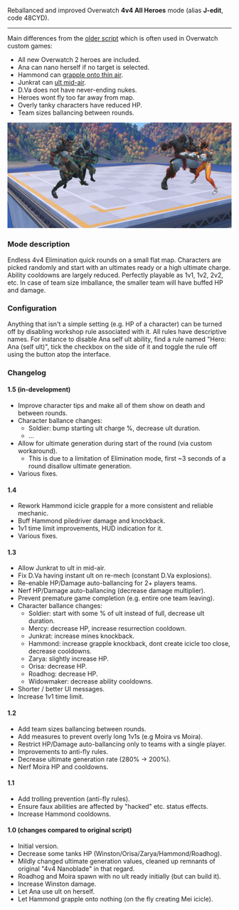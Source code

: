 Reballanced and improved Overwatch **4v4 All Heroes** mode (alias **J-edit**, code 48CYD).

---

Main differences from the [older script](https://github.com/domuspopus/overwatch-4v4-all-heroes/blob/48df90949be856888b5e3db5ca1917e87e950997/main.ow) which is often used in Overwatch custom games:

- All new Overwatch 2 heroes are included.
- Ana can nano herself if no target is selected.
- Hammond can [grapple onto thin air](preview-ball-grapple.gif).
- Junkrat can [ult mid-air](preview-junk-ult.gif).
- D.Va does not have never-ending nukes.
- Heroes wont fly too far away from map.
- Overly tanky characters have reduced HP.
- Team sizes ballancing between rounds.

![preview](preview.png)

### Mode description

Endless 4v4 Elimination quick rounds on a small flat map. Characters are picked randomly and start with an ultimates ready or a high ultimate charge. Ability cooldowns are largely reduced. Perfectly playable as 1v1, 1v2, 2v2, etc. In case of team size imballance, the smaller team will have buffed HP and damage.

### Configuration

Anything that isn't a simple setting (e.g. HP of a character) can be turned off by disabling workshop rule associated with it. All rules have descriptive names. For instance to disable Ana self ult ability, find a rule named "Hero: Ana (self ult)", tick the checkbox on the side of it and toggle the rule off using the button atop the interface.

### Changelog

#### 1.5 (in-development)

- Improve character tips and make all of them show on death and between rounds.
- Character ballance changes:
    - Soldier: bump starting ult charge %, decrease ult duration.
    - ...
- Allow for ultimate generation during start of the round (via custom workaround).
    - This is due to a limitation of Elimination mode, first ~3 seconds of a round disallow ultimate generation.
- Various fixes.

#### 1.4

- Rework Hammond icicle grapple for a more consistent and reliable mechanic.
- Buff Hammond piledriver damage and knockback.
- 1v1 time limit improvements, HUD indication for it.
- Various fixes.

#### 1.3

- Allow Junkrat to ult in mid-air.
- Fix D.Va having instant ult on re-mech (constant D.Va explosions).
- Re-enable HP/Damage auto-ballancing for 2+ players teams.
- Nerf HP/Damage auto-ballancing (decrease damage multiplier).
- Prevent premature game completion (e.g. entire one team leaving).
- Character ballance changes:
    - Soldier: start with some % of ult instead of full, decrease ult duration.
    - Mercy: decrease HP, increase resurrection cooldown.
    - Junkrat: increase mines knockback.
    - Hammond: increase grapple knockback, dont create icicle too close, decrease cooldowns.
    - Zarya: slightly increase HP.
    - Orisa: decrease HP.
    - Roadhog: decrease HP.
    - Widowmaker: decrease ability cooldowns.
- Shorter / better UI messages.
- Increase 1v1 time limit.

#### 1.2

- Add team sizes ballancing between rounds.
- Add measures to prevent overly long 1v1s (e.g Moira vs Moira).
- Restrict HP/Damage auto-ballancing only to teams with a single player.
- Improvements to anti-fly rules.
- Decrease ultimate generation rate (280% -> 200%).
- Nerf Moira HP and cooldowns.

#### 1.1

- Add trolling prevention (anti-fly rules).
- Ensure faux abilities are affected by "hacked" etc. status effects.
- Increase Hammond cooldowns.

#### 1.0 (changes compared to original script)

- Initial version.
- Decrease some tanks HP (Winston/Orisa/Zarya/Hammond/Roadhog).
- Mildly changed ultimate generation values, cleaned up remnants of original "4v4 Nanoblade" in that regard. 
- Roadhog and Moira spawn with no ult ready initially (but can build it).
- Increase Winston damage.
- Let Ana use ult on herself.
- Let Hammond grapple onto nothing (on the fly creating Mei icicle).
